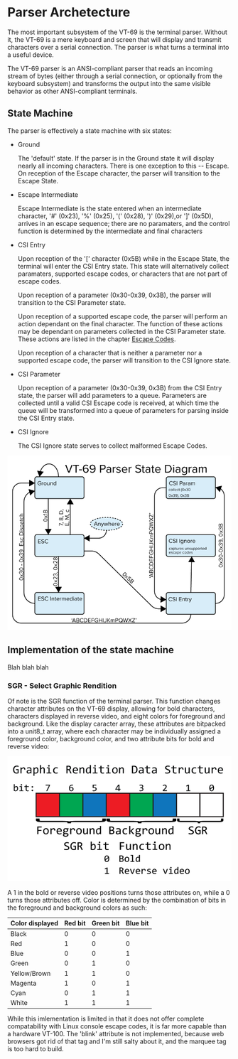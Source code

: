 # Parser Archetecture

The most important subsystem of the VT-69 is the terminal parser. Without it, the VT-69 is a mere keyboard and screen that will display and transmit characters over a serial connection. The parser is what turns a terminal into a useful device.

The VT-69 parser is an ANSI-compliant parser that reads an incoming stream of bytes (either through a serial connection, or optionally from the keyboard subsystem) and transforms the output into the same visible behavior as other ANSI-compliant terminals. 

## State Machine

The parser is effectively a state machine with six states:

* Ground

	The 'default' state. If the parser is in the Ground state it will display nearly all incoming characters. There is one exception to this -- Escape. On reception of the Escape character, the parser will transition to the Escape State.

* Escape Intermediate

	Escape Intermediate is the state entered when an intermediate character, '#' (0x23), '%' (0x25), '(' (0x28), ')' (0x29),or ']' (0x5D), arrives in an escape sequence; there are no paramaters, and the control function is determined by the intermediate and final characters

* CSI Entry

	Upon reception of the '[' character (0x5B) while in the Escape State, the terminal will enter the CSI Entry state. This state will alternatively collect paramaters, supported escape codes, or characters that are not part of escape codes. 

	Upon reception of a parameter (0x30-0x39, 0x3B), the parser will transition to the CSI Parameter state.

	Upon reception of a supported escape code, the parser will perform an action dependant on the final character. The function of these actions may be dependant on parameters collected in the CSI Parameter state. These actions are listed in the chapter [Escape Codes](https://github.com/ViolenceWorks/VT-69/blob/main/Documentation/EscCodes.md).

	Upon reception of a character that is neither a parameter nor a supported escape code, the parser will transition to the CSI Ignore state.

* CSI Parameter

	Upon reception of a parameter (0x30-0x39, 0x3B) from the CSI Entry state, the parser will add parameters to a queue. Parameters are collected until a valid CSI Escape code is received, at which time the queue will be transformed into a queue of parameters for parsing inside the CSI Entry state.

* CSI Ignore

	The CSI Ignore state serves to collect malformed Escape Codes.

![Image of parser state machine](https://github.com/ViolenceWorks/VT-69/blob/main/Documentation/ArtAssets/StateMachine.png)

## Implementation of the state machine

Blah blah blah

### SGR - Select Graphic Rendition

Of note is the SGR function of the terminal parser. This function changes character attributes on the VT-69 display, allowing for bold characters, characters displayed in reverse video, and eight colors for foreground and background. Like the display caracter array, these attributes are bitpacked into a unit8_t array, where each character may be individually assigned a foreground color, background color, and two attribute bits for bold and reverse video:

![Image of SGR data structure](https://github.com/ViolenceWorks/VT-69/blob/main/Documentation/ArtAssets/GraphicRenditiondatastructre.png)

A 1 in the bold or reverse video positions turns those attributes on, while a 0 turns those attributes off. Color is determined by the combination of bits in the foreground and background colors as such:

Color displayed | Red bit | Green bit | Blue bit
----------------|---------|-----------|---------
Black | 0 | 0 | 0
Red  | 1 | 0 | 0
Blue | 0 | 0 | 1
Green | 0 | 1 | 0
Yellow/Brown | 1 | 1 | 0
Magenta | 1 | 0 | 1
Cyan | 0 | 1 | 1
White | 1 | 1 | 1

While this imlementation is limited in that it does not offer complete compatability with Linux console escape codes, it is far more capable than a hardware VT-100. The 'blink' attribute is not implemented, because web browsers got rid of that tag and I'm still salty about it, and the marquee tag is too hard to build. 



